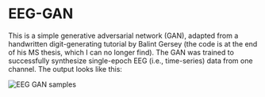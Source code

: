 # EEG-GAN

This is a simple generative adversarial network (GAN), adapted from a handwritten digit-generating tutorial by Balint Gersey (the code is at the end of his MS thesis, which I can no longer find). The GAN was trained to successfully synthesize single-epoch EEG (i.e., time-series) data from one channel. The output looks like this:

![EEG GAN samples](https://github.com/samern92/EEG-GAN/blob/master/EEG-GAN_samples.png)

